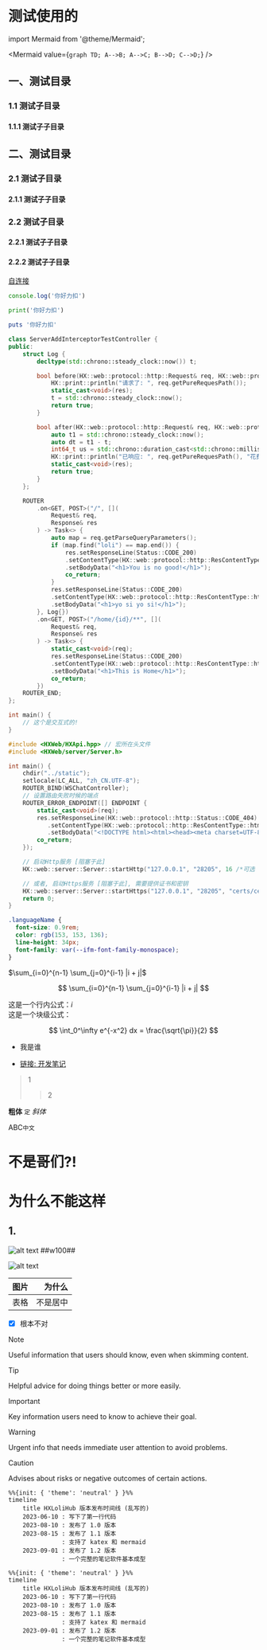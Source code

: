 # 测试使用的

import Mermaid from '@theme/Mermaid';

<Mermaid
  value={`graph TD;
    A-->B;
    A-->C;
    B-->D;
    C-->D;`}
/>

## 一、测试目录
### 1.1 测试子目录
#### 1.1.1 测试子子目录

## 二、测试目录
### 2.1 测试子目录
#### 2.1.1 测试子子目录
### 2.2 测试子目录
#### 2.2.1 测试子子目录
#### 2.2.2 测试子子目录

[自连接](./index.md)

```javascript [分组1-JavaScript] vscode
console.log('你好力扣')
```

```python [分组1-Python]
print('你好力扣')
```

```ruby [分组1-Ruby]
puts '你好力扣'
```

```cpp [分组1-cpp]
class ServerAddInterceptorTestController {
public:
    struct Log {
        decltype(std::chrono::steady_clock::now()) t;

        bool before(HX::web::protocol::http::Request& req, HX::web::protocol::http::Response& res) {
            HX::print::println("请求了: ", req.getPureRequesPath());
            static_cast<void>(res);
            t = std::chrono::steady_clock::now();
            return true;
        }

        bool after(HX::web::protocol::http::Request& req, HX::web::protocol::http::Response& res) {
            auto t1 = std::chrono::steady_clock::now();
            auto dt = t1 - t;
            int64_t us = std::chrono::duration_cast<std::chrono::milliseconds>(dt).count();
            HX::print::println("已响应: ", req.getPureRequesPath(), "花费: ", us, " us");
            static_cast<void>(res);
            return true;
        }
    };

    ROUTER
        .on<GET, POST>("/", [](
            Request& req,
            Response& res
        ) -> Task<> {
            auto map = req.getParseQueryParameters();
            if (map.find("loli") == map.end()) {
                res.setResponseLine(Status::CODE_200)
                .setContentType(HX::web::protocol::http::ResContentType::html)
                .setBodyData("<h1>You is no good!</h1>");
                co_return;
            }
            res.setResponseLine(Status::CODE_200)
            .setContentType(HX::web::protocol::http::ResContentType::html)
            .setBodyData("<h1>yo si yo si!</h1>");
        }, Log{})
        .on<GET, POST>("/home/{id}/**", [](
            Request& req,
            Response& res
        ) -> Task<> {
            static_cast<void>(req);
            res.setResponseLine(Status::CODE_200)
            .setContentType(HX::web::protocol::http::ResContentType::html)
            .setBodyData("<h1>This is Home</h1>");
            co_return;
        })
    ROUTER_END;
};
```

```C vscode
int main() {
    // 这个是交互式的!
}
```

```cpp VsCode
#include <HXWeb/HXApi.hpp> // 宏所在头文件
#include <HXWeb/server/Server.h>

int main() {
    chdir("../static");
    setlocale(LC_ALL, "zh_CN.UTF-8");
    ROUTER_BIND(WSChatController);
    // 设置路由失败时候的端点
    ROUTER_ERROR_ENDPOINT([] ENDPOINT {
        static_cast<void>(req);
        res.setResponseLine(HX::web::protocol::http::Status::CODE_404)
           .setContentType(HX::web::protocol::http::ResContentType::html)
           .setBodyData("<!DOCTYPE html><html><head><meta charset=UTF-8><title>404 Not Found</title><style>body{font-family:Arial,sans-serif;text-align:center;padding:50px;background-color:#f4f4f4}h1{font-size:100px;margin:0;color:#990099}p{font-size:24px;color:gold}</style><body><h1>404</h1><p>Not Found</p><hr/><p>HXLibs</p>");
        co_return;
    });

    // 启动Http服务 [阻塞于此]
    HX::web::server::Server::startHttp("127.0.0.1", "28205", 16 /*可选 线程数(互不相关)*/, 10s /*可选 超时时间*/);

    // 或者, 启动Https服务 [阻塞于此], 需要提供证书和密钥
    HX::web::server::Server::startHttps("127.0.0.1", "28205", "certs/cert.pem", "certs/key.pem");
    return 0;
}
```

```css VsCode
.languageName {
  font-size: 0.9rem;
  color: rgb(153, 153, 136);
  line-height: 34px;
  font-family: var(--ifm-font-family-monospace);
}
```

$\sum_{i=0}^{n-1} \sum_{j=0}^{i-1} |i + j|$

$$
\sum_{i=0}^{n-1} \sum_{j=0}^{i-1} |i + j|
$$

这是一个行内公式：$i$  
这是一个块级公式：

$$
\int_0^\infty e^{-x^2} dx = \frac{\sqrt{\pi}}{2}
$$

- 我是谁

- [链接: 开发笔记](../../01-开发笔记/index.md)

> 1
> > 2

**粗体** `定` *斜体*

ABC`中文`

# 不是哥们?!
# 为什么不能这样
## 1.

![alt text ##w100##](./PixPin_2025-04-13_23-21-43.png)

![alt text](PixPin_2025-04-13_23-21-43.png)

|图片|为什么|
|:-:|-:|
|表格|不是居中|

- [x] 根本不对

> [!NOTE]
> Useful information that users should know, even when skimming content.

> [!TIP]
> Helpful advice for doing things better or more easily.

> [!IMPORTANT]
> Key information users need to know to achieve their goal.

> [!WARNING]
> Urgent info that needs immediate user attention to avoid problems.

> [!CAUTION]
> Advises about risks or negative outcomes of certain actions.

```mermaid [组2-Mermaid图表]
%%{init: { 'theme': 'neutral' } }%%
timeline
    title HXLoliHub 版本发布时间线 (乱写的)
    2023-06-10 : 写下了第一行代码
    2023-08-10 : 发布了 1.0 版本
    2023-08-15 : 发布了 1.1 版本
               : 支持了 katex 和 mermaid
    2023-09-01 : 发布了 1.2 版本
               : 一个完整的笔记软件基本成型
```

```mermaid [组2-Mermaid图表]
%%{init: { 'theme': 'neutral' } }%%
timeline
    title HXLoliHub 版本发布时间线 (乱写的)
    2023-06-10 : 写下了第一行代码
    2023-08-10 : 发布了 1.0 版本
    2023-08-15 : 发布了 1.1 版本
               : 支持了 katex 和 mermaid
    2023-09-01 : 发布了 1.2 版本
               : 一个完整的笔记软件基本成型
```